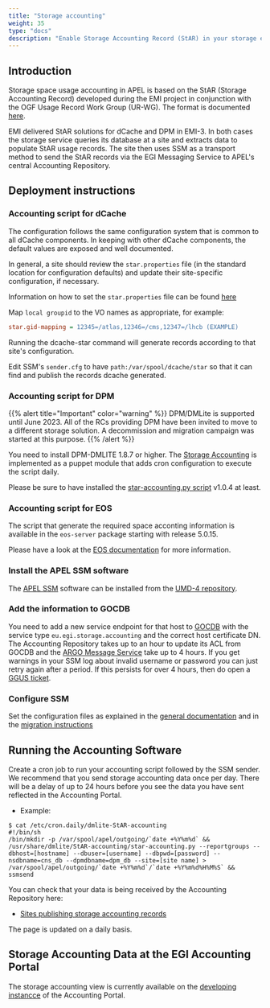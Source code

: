 ```yaml
---
title: "Storage accounting"
weight: 35
type: "docs"
description: "Enable Storage Accounting Record (StAR) in your storage element"
---
```


## Introduction

Storage space usage accounting in APEL is based on the StAR (Storage Accounting
Record) developed during the EMI project in conjunction with the OGF Usage
Record Work Group (UR-WG). The format is documented
[here](http://cds.cern.ch/record/1452920/files/GFD.201.pdf).

EMI delivered StAR solutions for dCache and DPM in EMI-3. In both cases the
storage service queries its database at a site and extracts data to populate
StAR usage records. The site then uses SSM as a transport method to send the
StAR records via the EGI Messaging Service to APEL's central Accounting
Repository.

## Deployment instructions

### Accounting script for dCache

The configuration follows the same configuration system that is common to all
dCache components. In keeping with other dCache components, the default values
are exposed and well documented.

In general, a site should review the `star.properties` file (in the standard
location for configuration defaults) and update their site-specific
configuration, if necessary.

Information on how to set the `star.properties` file can be found
[here](https://github.com/dCache/dcache/blob/master/skel/share/defaults/star.properties)

Map `local groupid` to the VO names as appropriate, for example:

```ini
star.gid-mapping = 12345=/atlas,12346=/cms,12347=/lhcb (EXAMPLE)
```

Running the dcache-star command will generate records according to that site's
configuration.

Edit SSM's `sender.cfg` to have `path:/var/spool/dcache/star` so that it can
find and publish the records dcache generated.

### Accounting script for DPM

{{% alert title="Important" color="warning" %}} DPM/DMLite is supported until June
2023.
All of the RCs providing DPM have been invited to move to a different storage
solution.
A decommission and migration campaign was started at this purpose.
{{% /alert %}}

You need to install DPM-DMLITE 1.8.7 or higher.
The [Storage Accounting](https://twiki.cern.ch/twiki/bin/view/DPM/DpmSetupPuppetInstallation#DPM_Accounting)
is implemented as a puppet module that adds cron configuration to execute the
script daily.

Please be sure to have installed the
[star-accounting.py script](https://gitlab.cern.ch/lcgdm/dmlite/-/blob/master/scripts/StAR-accounting/star-accounting.py)
v1.0.4 at least.

### Accounting script for EOS

The script that generate the required space acconting information is available
in the `eos-server` package starting with release 5.0.15.

Please have a look at the
[EOS documentation](https://eos-docs.web.cern.ch/configuration/egi.html#storage-accounting)
for more information.

### Install the APEL SSM software

The [APEL SSM](https://github.com/apel/ssm) software can be installed from the
[UMD-4 repository](https://repository.egi.eu/).

### Add the information to GOCDB

You need to add a new service endpoint for that host to
[GOCDB](https://goc.egi.eu/) with the service type `eu.egi.storage.accounting`
and the correct host certificate DN. The Accounting Repository takes up to an
hour to update its ACL from GOCDB and the
[ARGO Message Service](../../../internal/messaging/) take up to 4 hours. If
you get warnings in your SSM log about invalid username or password you can
just retry again after a period. If this persists for over 4 hours, then do
open a [GGUS ticket](https://ggus.eu/).

### Configure SSM

Set the configuration files as explained in the
[general documentation](https://github.com/apel/ssm#sender-sending-via-the-argo-messaging-service-ams)
and in the [migration instructions](https://github.com/apel/ssm/blob/dev/migrating_to_ams.md#sender)

## Running the Accounting Software

Create a cron job to run your accounting script followed by the SSM sender. We
recommend that you send storage accounting data once per day. There will be a
delay of up to 24 hours before you see the data you have sent reflected in the
Accounting Portal.

- Example:

```shell
$ cat /etc/cron.daily/dmlite-StAR-accounting
#!/bin/sh
/bin/mkdir -p /var/spool/apel/outgoing/`date +%Y%m%d` && /usr/share/dmlite/StAR-accounting/star-accounting.py --reportgroups --dbhost=[hostname] --dbuser=[username] --dbpwd=[password] --nsdbname=cns_db --dpmdbname=dpm_db --site=[site name] > /var/spool/apel/outgoing/`date +%Y%m%d`/`date +%Y%m%d%H%M%S` && ssmsend
```

You can check that your data is being received by the Accounting Repository
here:

- [Sites publishing storage accounting records](http://goc-accounting.grid-support.ac.uk/storagetest/storagesitesystems.html)

The page is updated on a daily basis.

## Storage Accounting Data at the EGI Accounting Portal

The storage accounting view is currently available on the
[developing instancce](http://accounting-devel.egi.eu/storage.php) of the
Accounting Portal.
